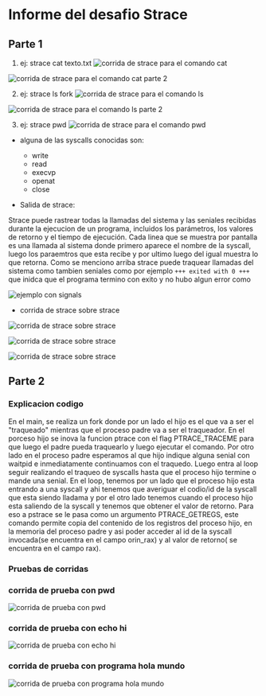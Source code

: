# Informe del desafio Strace 

## Parte 1

 1. ej: strace cat texto.txt
  ![corrida de strace para el comando cat](https://github.com/fiubatps/sisop_2021b_segura/blob/entrega_fork/fork/images/cat1.png)
  
  ![corrida de strace para el comando cat parte 2](https://github.com/fiubatps/sisop_2021b_segura/blob/entrega_fork/fork/images/cat1.png)
  
 2. ej: strace ls fork
  ![corrida de strace para el comando ls](https://github.com/fiubatps/sisop_2021b_segura/blob/entrega_fork/fork/ls1.png)
  
  ![corrida de strace para el comando ls parte 2](https://github.com/fiubatps/sisop_2021b_segura/blob/entrega_fork/fork/images/ls2.png)
  
 3. ej: strace pwd 
  ![corrida de strace para el comando pwd](https://github.com/fiubatps/sisop_2021b_segura/blob/entrega_fork/fork/images/pwd.png)
  
  * alguna de las syscalls conocidas son:
      * write
      * read
      * execvp
      * openat
      * close 
     
   * Salida de strace:
   
   Strace puede rastrear todas la llamadas del  sistema y las seniales recibidas durante la ejecucion de un programa, incluidos los parámetros, los valores de retorno y el tiempo de ejecución.
   Cada linea que se muestra por pantalla es una llamada al sistema donde primero aparece el nombre de la syscall, luego los paraemtros que esta recibe y por ultimo luego del igual muestra lo que retorna.
   Como se menciono arriba strace puede traquear llamadas del sistema como tambien seniales como por ejemplo ` +++ exited with 0 +++ ` que inidca que el programa termino con exito y no hubo algun error como 
   
   ![ejemplo con signals](https://github.com/fiubatps/sisop_2021b_segura/blob/entrega_fork/fork/images/signals.png)
   
   * corrida de strace sobre strace 
   
   ![corrida de strace sobre strace](https://github.com/fiubatps/sisop_2021b_segura/blob/entrega_fork/fork/images/strace1.png)
   
   ![corrida de strace sobre strace](https://github.com/fiubatps/sisop_2021b_segura/blob/entrega_fork/fork/images/strace2.png)
   
   ![corrida de strace sobre strace](https://github.com/fiubatps/sisop_2021b_segura/blob/entrega_fork/fork/images/strace3.png)
   
 ## Parte 2 
 ### Explicacion codigo
 En el main, se realiza un fork donde por un lado el hijo es el que va a ser el "traqueado" mientras que el proceso padre va a ser el traqueador. 
 En el porceso hijo se inova la funcion ptrace con el flag PTRACE_TRACEME para que luego el padre pueda traquearlo y luego ejecutar el comando. Por otro lado en el proceso padre esperamos al que hijo indique alguna senial con waitpid e inmediatamente continuamos con el traquedo. Luego entra al loop seguir realizando el traqueo de syscalls hasta que el proceso hijo termine o mande una senial. En el loop, tenemos por un lado que el proceso hijo esta entrando a una syscall y ahi tenemos que averiguar el codio/id de la syscall que esta siendo lladama y por el otro lado tenemos cuando el proceso hijo esta saliendo de la syscall y tenemos que obtener el valor de retorno. Para eso a pstrace se le pasa como un argumento PTRACE_GETREGS, este comando permite copia del contenido de los registros del proceso hijo, en la memoria del proceso padre y asi poder acceder al id de la syscall invocada(se encuentra en el campo orin_rax) y al valor de retorno( se encuentra en el campo rax).
 
 ### Pruebas de corridas
  ### corrida de prueba con pwd
  
  ![corrida de prueba con pwd](https://github.com/fiubatps/sisop_2021b_segura/blob/entrega_fork/fork/images/prueba1.png)
  
  ### corrida de prueba con echo hi
  ![corrida de prueba con echo hi](https://github.com/fiubatps/sisop_2021b_segura/blob/entrega_fork/fork/images/prueba2.png)
  
  ### corrida de prueba con programa hola mundo
  
  ![corrida de prueba con programa hola mundo](https://github.com/fiubatps/sisop_2021b_segura/blob/entrega_fork/fork/images/prueba3.png)
 
